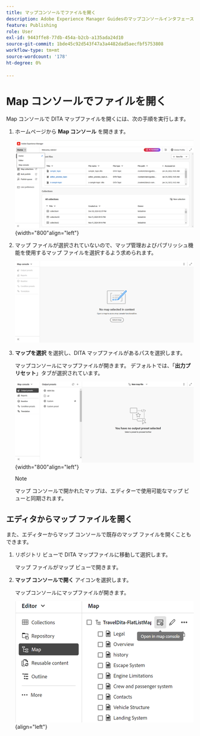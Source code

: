 ```yaml
---
title: マップコンソールでファイルを開く
description: Adobe Experience Manager Guidesのマップコンソールインタフェースで DITA マップファイルを開く方法について説明します。
feature: Publishing
role: User
exl-id: 9443ffe8-77db-454a-b2cb-a135ada24d10
source-git-commit: 1bde45c92d543f47a3a4482dad5aecfbf5753808
workflow-type: tm+mt
source-wordcount: '178'
ht-degree: 0%

---
```


# Map コンソールでファイルを開く

Map コンソールで DITA マップファイルを開くには、次の手順を実行します。

1. ホームページから **Map コンソール** を開きます。

   ![&#x200B; 新しい &#x200B;](images/map-console-home-page.png){width="800"align="left"}

2. マップ ファイルが選択されていないので、マップ管理およびパブリッシュ機能を使用するマップ ファイルを選択するよう求められます。

   ![&#x200B; 新規 &#x200B;](images/empty-screen-map-console.png)

3. **マップを選択** を選択し、DITA マップファイルがあるパスを選択します。

   マップコンソールにマップファイルが開きます。 デフォルトでは、「**出力プリセット**」タブが選択されています。

   ![&#x200B; 新規 &#x200B;](images/map-console-screen.png){width="800"align="left"}

   >[!NOTE]
   >
   >  マップ コンソールで開かれたマップは、エディターで使用可能なマップ ビューと同期されます。

## エディタからマップ ファイルを開く

また、エディターからマップ コンソールで既存のマップ ファイルを開くこともできます。

1. リポジトリ ビューで DITA マップファイルに移動して選択します。

   マップ ファイルがマップ ビューで開きます。

2. **マップ コンソールで開く** アイコンを選択します。

   マップコンソールにマップファイルが開きます。

   ![&#x200B; 新しい &#x200B;](images/map-console.png){align="left"}
